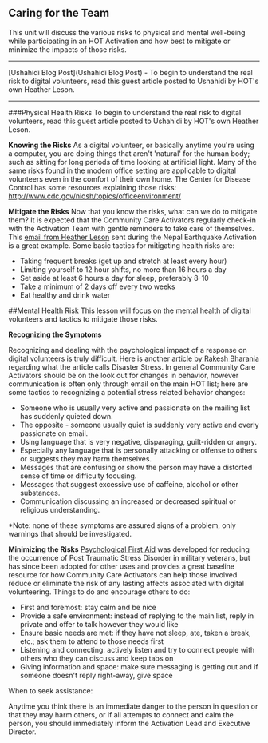 ## Caring for the Team
This unit will discuss the various risks to physical and mental well-being while participating in an HOT Activation and how best to mitigate or minimize the impacts of those risks.

---

[Ushahidi Blog Post](Ushahidi Blog Post) - To begin to understand the real risk to digital volunteers, read this guest article posted to Ushahidi by HOT's own Heather Leson.

---

###Physical Health Risks
To begin to understand the real risk to digital volunteers, read this guest article posted to Ushahidi by HOT's own Heather Leson.

**Knowing the Risks**
As a digital volunteer, or basically anytime you're using a computer, you are doing things that aren't 'natural' for the human body; such as sitting for long periods of time looking at artificial light. Many of the same risks found in the modern office setting are applicable to digital volunteers even in the comfort of their own home. The Center for Disease Control has some resources explaining those risks: http://www.cdc.gov/niosh/topics/officeenvironment/

**Mitigate the Risks**
Now that you know the risks, what can we do to mitigate them? It is expected that the Community Care Activators regularly check-in with the Activation Team with gentle reminders to take care of themselves. This [email from Heather Leson](https://lists.openstreetmap.org/pipermail/hot/2015-May/008615.html) sent during the Nepal Earthquake Activation is a great example.
Some basic tactics for mitigating health risks are:
* Taking frequent breaks (get up and stretch at least every hour)
* Limiting yourself to 12 hour shifts, no more than 16 hours a day
* Set aside at least 6 hours a day for sleep, preferably 8-10
* Take a minimum of 2 days off every two weeks
* Eat healthy and drink water

##Mental Health Risk
This lesson will focus on the mental health of digital volunteers and tactics to mitigate those risks.

**Recognizing the Symptoms**

Recognizing and dealing with the psychological impact of a response on digital volunteers is truly difficult. Here is another [article by Rakesh Bharania](https://thedigitalresponder.wordpress.com/tag/ptsd/) regarding what the article calls Disaster Stress. In general Community Care Activators should be on the look out for changes in behavior, however communication is often only through email on the main HOT list; here are some tactics to recognizing a potential stress related behavior changes:
* Someone who is usually very active and passionate on the mailing list has suddenly quieted down.
* The opposite - someone usually quiet is suddenly very active and overly passionate on email.
* Using language that is very negative, disparaging, guilt-ridden or angry.
* Especially any language that is personally attacking or offense to others or suggests they may harm themselves.
* Messages that are confusing or show the person may have a distorted sense of time or difficulty focusing.
* Messages that suggest excessive use of caffeine, alcohol or other substances.
* Communication discussing an increased or decreased spiritual or religious understanding.

*Note: none of these symptoms are assured signs of a problem, only warnings that should be investigated.

**Minimizing the Risks**
[Psychological First Aid](https://en.wikipedia.org/wiki/Psychological_first_aid) was developed for reducing the occurrence of Post Traumatic Stress Disorder in military veterans, but has since been adopted for other uses and provides a great baseline resource for how Community Care Activators can help those involved reduce or eliminate the risk of any lasting affects associated with digital volunteering.
Things to do and encourage others to do:
* First and foremost: stay calm and be nice
* Provide a safe environment: instead of replying to the main list, reply in private and offer to talk however they would like
* Ensure basic needs are met: if they have not sleep, ate, taken a break, etc.; ask them to attend to those needs first
* Listening and connecting: actively listen and try to connect people with others who they can discuss and keep tabs on
* Giving information and space: make sure messaging is getting out and if someone doesn't reply right-away, give space

When to seek assistance:

Anytime you think there is an immediate danger to the person in question or that they may harm others, or if all attempts to connect and calm the person, you should immediately inform the Activation Lead and Executive Director.

